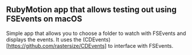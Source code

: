 ## RubyMotion app that allows testing out using FSEvents on macOS

Simple app that allows you to choose a folder to watch with FSEvents and displays the events.  It uses the (CDEvents)[https://github.com/rastersize/CDEvents] to interface with FSEvents.